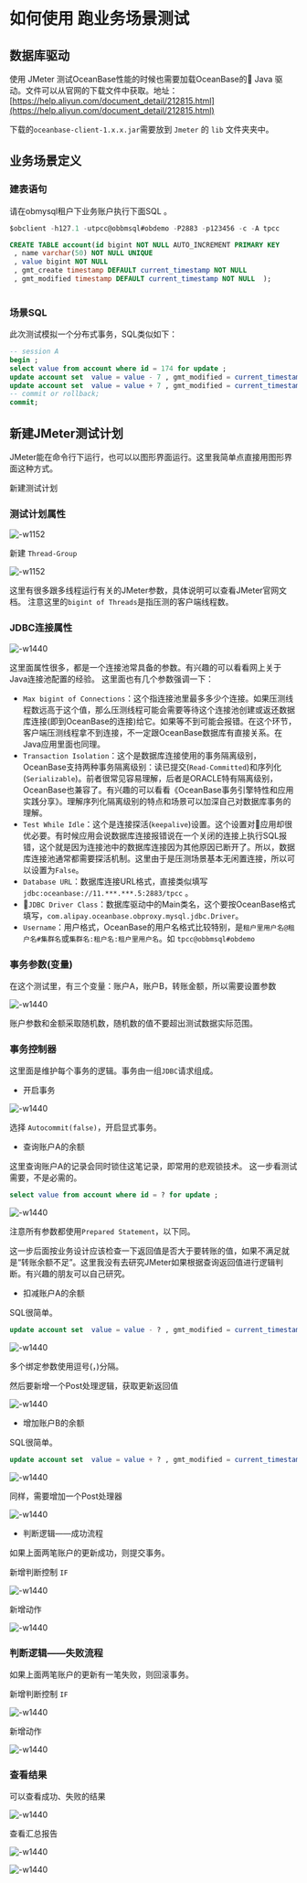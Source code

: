 # 如何使用 跑业务场景测试

## 数据库驱动

使用 JMeter 测试OceanBase性能的时候也需要加载OceanBase的 Java 驱动。文件可以从官网的下载文件中获取。地址：[https://help.aliyun.com/document_detail/212815.html](https://help.aliyun.com/document_detail/212815.html)  

下载的`oceanbase-client-1.x.x.jar`需要放到 `Jmeter` 的 `lib` 文件夹夹中。

## 业务场景定义

### 建表语句

请在obmysql租户下业务账户执行下面SQL 。

```sql
$obclient -h127.1 -utpcc@obbmsql#obdemo -P2883 -p123456 -c -A tpcc

CREATE TABLE account(id bigint NOT NULL AUTO_INCREMENT PRIMARY KEY
 , name varchar(50) NOT NULL UNIQUE 
 , value bigint NOT NULL
 , gmt_create timestamp DEFAULT current_timestamp NOT NULL 
 , gmt_modified timestamp DEFAULT current_timestamp NOT NULL  );
 

```

### 场景SQL

此次测试模拟一个分布式事务，SQL类似如下：

```sql
-- session A
begin ;
select value from account where id = 174 for update ;
update account set  value = value - 7 , gmt_modified = current_timestamp where id = 174 ;
update account set  value = value + 7 , gmt_modified = current_timestamp where id = 165 ;
-- commit or rollback;
commit;
```

## 新建JMeter测试计划

JMeter能在命令行下运行，也可以以图形界面运行。这里我简单点直接用图形界面这种方式。

新建测试计划

### 测试计划属性

![-w1152](media/15847798056795.jpg)

新建 `Thread-Group`

![-w1152](media/15847798711697.jpg)

这里有很多跟多线程运行有关的JMeter参数，具体说明可以查看JMeter官网文档。
注意这里的`bigint of Threads`是指压测的客户端线程数。

### JDBC连接属性

![-w1440](media/15848380171617.jpg)

这里面属性很多，都是一个连接池常具备的参数。有兴趣的可以看看网上关于Java连接池配置的经验。
这里面也有几个参数强调一下：

+ `Max bigint of Connections`：这个指连接池里最多多少个连接。如果压测线程数远高于这个值，那么压测线程可能会需要等待这个连接池创建或返还数据库连接(即到OceanBase的连接)给它。如果等不到可能会报错。在这个环节，客户端压测线程拿不到连接，不一定跟OceanBase数据库有直接关系。在Java应用里面也同理。
+ `Transaction Isolation`：这个是数据库连接使用的事务隔离级别，OceanBase支持两种事务隔离级别：读已提交(`Read-Committed`)和序列化(`Serializable`)。前者很常见容易理解，后者是ORACLE特有隔离级别，OceanBase也兼容了。有兴趣的可以看看《OceanBase事务引擎特性和应用实践分享》。理解序列化隔离级别的特点和场景可以加深自己对数据库事务的理解。
+ `Test While Idle`：这个是连接探活(`keepalive`)设置。这个设置对应用却很优必要。有时候应用会说数据库连接报错说在一个关闭的连接上执行SQL报错，这个就是因为连接池中的数据库连接因为其他原因已断开了。所以，数据库连接池通常都需要探活机制。这里由于是压测场景基本无闲置连接，所以可以设置为`False`。
+ `Database URL`：数据库连接URL格式，直接类似填写 `jdbc:oceanbase://11.***.***.5:2883/tpcc` 。
+ `JDBC Driver Class`：数据库驱动中的Main类名，这个要按OceanBase格式填写，`com.alipay.oceanbase.obproxy.mysql.jdbc.Driver`。
+ `Username`：用户格式，OceanBase的用户名格式比较特别，是`租户里用户名@租户名#集群名`或`集群名:租户名:租户里用户名`。如 `tpcc@obbmsql#obdemo`

### 事务参数(变量)

在这个测试里，有三个变量：账户A，账户B，转账金额，所以需要设置参数

![-w1440](media/15847856661453.jpg)

账户参数和金额采取随机数，随机数的值不要超出测试数据实际范围。

### 事务控制器

这里面是维护每个事务的逻辑。事务由一组`JDBC`请求组成。

+ 开启事务

![-w1440](media/15847810253110.jpg)

选择 `Autocommit(false)`，开启显式事务。

+ 查询账户A的余额

这里查询账户A的记录会同时锁住这笔记录，即常用的悲观锁技术。 这一步看测试需要，不是必需的。

```sql
select value from account where id = ? for update ;
```

![-w1440](media/15847852394348.jpg)

注意所有参数都使用`Prepared Statement`，以下同。

这一步后面按业务设计应该检查一下返回值是否大于要转账的值，如果不满足就是“转账余额不足”。这里我没有去研究JMeter如果根据查询返回值进行逻辑判断。有兴趣的朋友可以自己研究。

+ 扣减账户A的余额

SQL很简单。

```sql
update account set  value = value - ? , gmt_modified = current_timestamp where id = ? ;
```

![-w1440](media/15847853936218.jpg)

多个绑定参数使用逗号(，)分隔。

然后要新增一个Post处理逻辑，获取更新返回值

![-w1440](media/15847854836534.jpg)

+ 增加账户B的余额

SQL很简单。

```sql
update account set  value = value + ? , gmt_modified = current_timestamp where id = ? ;
```

![-w1440](media/15847857206738.jpg)

同样，需要增加一个Post处理器

![-w1440](media/15847857858980.jpg)

+ 判断逻辑——成功流程

如果上面两笔账户的更新成功，则提交事务。

新增判断控制 `IF`

![-w1440](media/15847858525132.jpg)

新增动作

![-w1440](media/15847860017082.jpg)

### 判断逻辑——失败流程

如果上面两笔账户的更新有一笔失败，则回滚事务。

新增判断控制 `IF`

![-w1440](media/15847859478920.jpg)

新增动作

![-w1440](media/15847859751936.jpg)

### 查看结果

可以查看成功、失败的结果

![-w1440](media/15847861075504.jpg)

查看汇总报告

![-w1440](media/15847861285271.jpg)

![-w1440](media/15847861581557.jpg)
